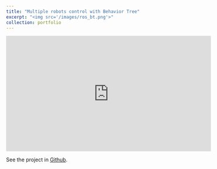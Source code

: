 ```yaml
---
title: "Multiple robots control with Behavior Tree"
excerpt: "<img src='/images/ros_bt.png'>"
collection: portfolio
---
```


<iframe width="560" height="315" src="https://www.youtube.com/embed/hilXQiEUrk8" frameborder="0" allow="accelerometer; autoplay; encrypted-media; gyroscope; picture-in-picture" allowfullscreen></iframe>

See the project in <a href="https://github.com/airuchen/multi_turtlebot3" target="_blank">Github</a>.